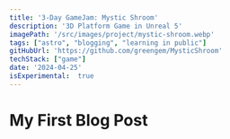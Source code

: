 ```yaml
---
title: '3-Day GameJam: Mystic Shroom'
description: '3D Platform Game in Unreal 5'
imagePath: '/src/images/project/mystic-shroom.webp'
tags: ["astro", "blogging", "learning in public"]
gitHubUrl: 'https://github.com/greengem/MysticShroom'
techStack: ["game"]
date: '2024-04-25'
isExperimental:  true
---
```

# My First Blog Post